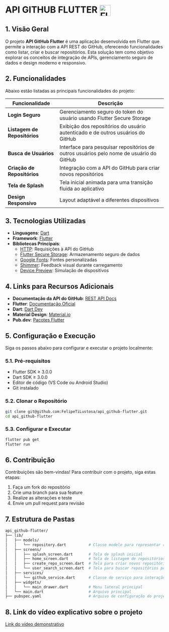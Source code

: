 # API GITHUB FLUTTER <img src="https://skillicons.dev/icons?i=flutter,dart,github" alt="Flutter, Dart & GitHub Icons" style="vertical-align: middle; height: 35px;"/>


## 1. Visão Geral

O projeto **API GitHub Flutter** é uma aplicação desenvolvida em Flutter que permite a interação com a API REST do GitHub, oferecendo funcionalidades como listar, criar e buscar repositórios. Esta solução tem como objetivo explorar os conceitos de integração de APIs, gerenciamento seguro de dados e design moderno e responsivo.

## 2. Funcionalidades

Abaixo estão listadas as principais funcionalidades do projeto:

| Funcionalidade               | Descrição                                                                               |
| ---------------------------- | --------------------------------------------------------------------------------------- |
| **Login Seguro**             | Gerenciamento seguro do token do usuário usando Flutter Secure Storage                  |
| **Listagem de Repositórios** | Exibição dos repositórios do usuário autenticado e de outros usuários do GitHub         |
| **Busca de Usuários**        | Interface para pesquisar repositórios de outros usuários pelo nome de usuário do GitHub |
| **Criação de Repositórios**  | Integração com a API do GitHub para criar novos repositórios                            |
| **Tela de Splash**           | Tela inicial animada para uma transição fluida ao aplicativo                            |
| **Design Responsivo**        | Layout adaptável a diferentes dispositivos                                              |

## 3. Tecnologias Utilizadas

- **Linguagens**: [Dart](https://dart.dev/)
- **Framework**: [Flutter](https://flutter.dev/)
- **Bibliotecas Principais**:
  - [HTTP](https://pub.dev/packages/http): Requisições à API do GitHub
  - [Flutter Secure Storage](https://pub.dev/packages/flutter_secure_storage): Armazenamento seguro de dados
  - [Google Fonts](https://pub.dev/packages/google_fonts): Fontes personalizadas
  - [Shimmer](https://pub.dev/packages/shimmer): Feedback visual durante carregamento
  - [Device Preview](https://pub.dev/packages/device_preview): Simulação de dispositivos

## 4. Links para Recursos Adicionais

- **Documentação da API do GitHub**: [REST API Docs](https://docs.github.com/en/rest?apiVersion=2022-11-28)
- **Flutter**: [Documentação Oficial](https://flutter.dev/docs)
- **Dart**: [Dart Dev](https://dart.dev/guides)
- **Material Design**: [Material.io](https://material.io)
- **Pub.dev**: [Pacotes Flutter](https://pub.dev)

## 5. Configuração e Execução

Siga os passos abaixo para configurar e executar o projeto localmente:

### 5.1. Pré-requisitos

- Flutter SDK ≥ 3.0.0
- Dart SDK ≥ 3.0.0
- Editor de código (VS Code ou Android Studio)
- Git instalado

### 5.2. Clonar o Repositório

```bash
git clone git@github.com:FelipeTiLustosa/api_github-flutter.git
cd api_github-flutter
```

### 5.3. Configurar e Executar

```bash
flutter pub get
flutter run
```

## 6. Contribuição

Contribuições são bem-vindas! Para contribuir com o projeto, siga estas etapas:

1. Faça um fork do repositório
2. Crie uma branch para sua feature
3. Realize as alterações e teste
4. Envie um pull request para revisão

## 7. Estrutura de Pastas

```bash
api_github-flutter/
├── lib/
│   ├── models/
│   │   └── repository.dart          # Classe modelo para representar repositórios
│   ├── screens/
│   │   ├── splash_screen.dart       # Tela de splash inicial
│   │   ├── home_screen.dart         # Tela de listagem de repositórios
│   │   ├── create_repo_screen.dart  # Tela para criar novos repositórios
│   │   └── user_search_screen.dart  # Tela para buscar repositórios por usuário
│   ├── services/
│   │   └── github_service.dart      # Classe de serviço para interação com a API do GitHub
│   ├── widgets/
│   │   └── main_drawer.dart         # Menu lateral principal
│   └── main.dart                    # Arquivo principal
├── pubspec.yaml                     # Arquivo de configuração do projeto Flutter
```

## 8. Link do vídeo explicativo sobre o projeto

[Link do vídeo demonstrativo](https://youtube.com/seu-video)

